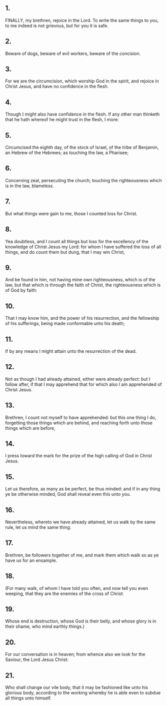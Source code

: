 ## 1.
FINALLY, my brethren, rejoice in the Lord. To write the same things to you, to me indeed is not grievous, but for you it is safe.
## 2.
Beware of dogs, beware of evil workers, beware of the concision.
## 3.
For we are the circumcision, which worship God in the spirit, and rejoice in Christ Jesus, and have no confidence in the flesh.
## 4.
Though I might also have confidence in the flesh. If any other man thinketh that he hath whereof he might trust in the flesh, I more:
## 5.
Circumcised the eighth day, of the stock of Israel, of the tribe of Benjamin, an Hebrew of the Hebrews; as touching the law, a Pharisee;
## 6.
Concerning zeal, persecuting the church; touching the righteousness which is in the law, blameless.
## 7.
But what things were gain to me, those I counted loss for Christ.
## 8.
Yea doubtless, and I count all things but loss for the excellency of the knowledge of Christ Jesus my Lord: for whom I have suffered the loss of all things, and do count them but dung, that I may win Christ,
## 9.
And be found in him, not having mine own righteousness, which is of the law, but that which is through the faith of Christ, the righteousness which is of God by faith:
## 10.
That I may know him, and the power of his resurrection, and the fellowship of his sufferings, being made conformable unto his death;
## 11.
If by any means I might attain unto the resurrection of the dead.
## 12.
Not as though I had already attained, either were already perfect: but I follow after, if that I may apprehend that for which also I am apprehended of Christ Jesus.
## 13.
Brethren, I count not myself to have apprehended: but this one thing I do, forgetting those things which are behind, and reaching forth unto those things which are before,
## 14.
I press toward the mark for the prize of the high calling of God in Christ Jesus.
## 15.
Let us therefore, as many as be perfect, be thus minded: and if in any thing ye be otherwise minded, God shall reveal even this unto you.
## 16.
Nevertheless, whereto we have already attained, let us walk by the same rule, let us mind the same thing.
## 17.
Brethren, be followers together of me, and mark them which walk so as ye have us for an ensample.
## 18.
(For many walk, of whom I have told you often, and now tell you even weeping, that they are the enemies of the cross of Christ:
## 19.
Whose end is destruction, whose God is their belly, and whose glory is in their shame, who mind earthly things.)
## 20.
For our conversation is in heaven; from whence also we look for the Saviour, the Lord Jesus Christ:
## 21.
Who shall change our vile body, that it may be fashioned like unto his glorious body, according to the working whereby he is able even to subdue all things unto himself.
